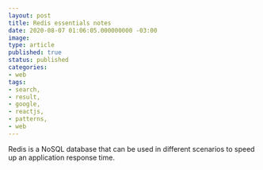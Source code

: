```yaml
---
layout: post
title: Redis essentials notes
date: 2020-08-07 01:06:05.000000000 -03:00
image: 
type: article
published: true
status: published
categories:
- web
tags:
- search,
- result,
- google,
- reactjs,
- patterns,
- web
---
```


Redis is a NoSQL database that can be used in different scenarios to speed up an
application response time.